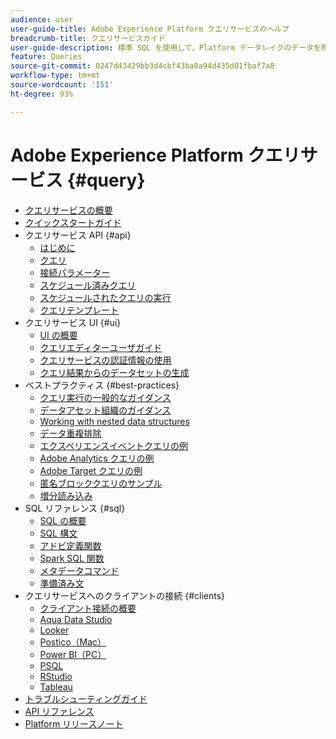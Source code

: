 ```yaml
---
audience: user
user-guide-title: Adobe Experience Platform クエリサービスのヘルプ
breadcrumb-title: クエリサービスガイド
user-guide-description: 標準 SQL を使用して、Platform データレイクのデータを照会します。
feature: Queries
source-git-commit: 0247d43429bb3d4cbf43ba0a94d435d01fbaf7a8
workflow-type: tm+mt
source-wordcount: '151'
ht-degree: 93%

---
```



# Adobe Experience Platform クエリサービス {#query}

- [クエリサービスの概要](home.md)
- [クイックスタートガイド](quickstart.md)
- クエリサービス API {#api}
   - [はじめに](api/getting-started.md)
   - [クエリ](api/queries.md)
   - [接続パラメーター](api/connection-parameters.md)
   - [スケジュール済みクエリ](api/scheduled-queries.md)
   - [スケジュールされたクエリの実行](api/runs-scheduled-queries.md)
   - [クエリテンプレート](api/query-templates.md)
- クエリサービス UI {#ui}
   - [UI の概要](ui/overview.md)
   - [クエリエディターユーザガイド](ui/user-guide.md)
   - [クエリサービスの認証情報の使用](ui/credentials.md)
   - [クエリ結果からのデータセットの生成](ui/create-datasets.md)
- ベストプラクティス {#best-practices}
   - [クエリ実行の一般的なガイダンス](best-practices/writing-queries.md)
   - [データアセット組織のガイダンス](./best-practices/organize-data-assets.md)
   - [Working with nested data structures](best-practices/nested-data-structures.md)
   - [データ重複排除](best-practices/deduplication.md)
   - [エクスペリエンスイベントクエリの例](best-practices/experience-event-queries.md)
   - [Adobe Analytics クエリの例](best-practices/adobe-analytics.md)
   - [Adobe Target クエリの例](best-practices/adobe-target.md)
   - [匿名ブロッククエリのサンプル](best-practices/anonymous-block.md)
   - [増分読み込み](best-practices/incremental-load.md)
- SQL リファレンス {#sql}
   - [SQL の概要](sql/overview.md)
   - [SQL 構文](sql/syntax.md)
   - [アドビ定義関数](sql/adobe-defined-functions.md)
   - [Spark SQL 関数](sql/spark-sql-functions.md)
   - [メタデータコマンド](sql/metadata.md)
   - [準備済み文](sql/prepared-statements.md)
- クエリサービスへのクライアントの接続 {#clients}
   - [クライアント接続の概要](clients/overview.md)
   - [Aqua Data Studio](clients/aqua-data-studio.md)
   - [Looker](clients/looker.md)
   - [Postico（Mac）](clients/postico.md)
   - [Power BI（PC）](clients/power-bi.md)
   - [PSQL](clients/psql.md)
   - [RStudio](clients/rstudio.md)
   - [Tableau](clients/tableau.md)
- [トラブルシューティングガイド](troubleshooting-guide.md)
- [API リファレンス](https://www.adobe.io/experience-platform-apis/references/query-service/)
- [Platform リリースノート](https://docs.adobe.com/content/help/ja-JP/experience-platform/release-notes/latest.html)